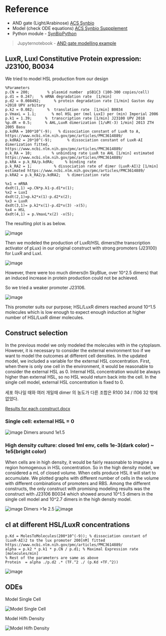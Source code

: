# Reference
* AND gate (Light/Arabinose) [ACS Synbio](https://pubs.acs.org/doi/10.1021/acssynbio.8b00280)
* Model (check ODE equations) [ACS Synbio Suppplement](https://pubs.acs.org/doi/suppl/10.1021/acssynbio.8b00280/suppl_file/sb8b00280_si_001.pdf)
* Python module - [SynBioPython](https://github.com/Global-Biofoundries-Alliance/SynBioPython)
> Jupyternotebook - [AND gate modelling example](https://github.com/Global-Biofoundries-Alliance/SynBioPython/blob/master/examples/genbabel.ipynb)


## LuxR, LuxI Constitutive Protein expression: J23100, B0034 
We tried to model HSL production from our design

    %Parameters
    p.CN = 200;        % plasmid number  pSB1C3 (100-300 copies/cell)  
    p.d1 = 0.247;   % mRNA degradation rate  [1/min] 
    p.d2 = 0.008492;      % protein degradation rate [1/min] Gaston day >2018 UPV arbitary
    p.k2 = 0.082;      %  translation rate  [1/min] B0034
    p.VmaxL = 1.1;       % mol HSL per (mol LuxI) per (min) Imperial 2006
    p.k1 = 1.39;      %  transcription rate [1/min] J23100 UPV 2018
    %p.dR = 0.5;      % AHL,LuxR dimerization [1/uM(-3) 1/min] 2013 ZTH 2005 Basu
    p.kdRA = 100*10^(-9);   % dissociation constant of LuxR to A, https://www.ncbi.nlm.nih.gov/pmc/articles/PMC3614889/    
    p.kdRA2 = 20*10^(-9);       % dissociation constant of LuxR·AI dimerization fitted, https://www.ncbi.nlm.nih.gov/pmc/articles/PMC3614889/    
    p.k_RA = 10;         % unbinding rate LuxR to AHL [1/min] estimated https://www.ncbi.nlm.nih.gov/pmc/articles/PMC3614889/ 
    p.kRA = p.k_RA/p.kdRA;     % binding rate      
    p.k_RA2 = 1;          % dissociation rate of dimer (LuxR·AI)2 [1/min] estimated https://www.ncbi.nlm.nih.gov/pmc/articles/PMC3614889/ 
    p.kRA2 = p.k_RA2/p.kdRA2;   % dimerization rate
    
    %x1 = mRNA
    dxdt(1,1) =p.CN*p.k1-p.d1*x(1);
    %x2 = LuxI
    dxdt(2,1)=p.k2*x(1)-p.d2*x(2);
    %x3 = LuxR
    dxdt(3,1)= p.k2*x(1)-p.d2*x(3) -x(5);
    %x4 = HSL
    dxdt(4,1) = p.VmaxL*x(2) -x(5);
    
The resulting plot is as below. 

![image](https://user-images.githubusercontent.com/87188354/134769912-c4c253de-1b04-4a8b-84f8-08fc067cd724.png)

Then we modeled the production of LuxR/HSL dimers(the transcription activator of pLux) in our original construct with strong promoters (J23100) for LuxR and LuxI.

![image](https://user-images.githubusercontent.com/87188354/134772693-37ceb8e1-96cb-4489-b386-63b56a6a020e.png)

However, there were too much dimers(In SkyBlue, over 10^2.5 dimers) that an induced increase in protein production could not be achieved. 

So we tried a weaker promoter J23106. 

![image](https://user-images.githubusercontent.com/87188354/134774196-b8d865fb-a5cc-4188-8e66-e6696176cde1.png)

This promoter suits our purpose; HSL/LuxR dimers reached around 10^1.5 molecules which is low enough to expect enough induction at higher number of HSL/LuxR dimer molecules.


## Construct selection
In the previous model we only modeled the molecules with in the cytoplasm. However, it is necessary to consider the external environment too if we want to model the outcomes at different cell densities. In the updated model, we included a variable for the external HSL concentration. 
First, when there is only one cell in the environment, it would be reasonable to consider the external HSL as 0. Internal HSL concentration would be always higher than external HSL, so no HSL would return back into the cell. In the single cell model, external HSL concentration is fixed to 0. 



세포 하나일 때와 여러 개일때 dimer 의 농도가 다른 조합은 R100 34 / I106 32 밖에 없었다. 

[Results for each construct.docx](https://github.com/KUAS-Korea/KUAS-2021-igem/files/7252979/Results.for.each.construct.docx)
### Single cell: external HSL = 0
![image](https://user-images.githubusercontent.com/87188354/135295998-2e6ae6fe-4ebb-4ec2-a4a8-2bbf78ebb45b.png)
Dimers around 1e1.5

### High density culture: closed 1ml env, cells 1e-3(dark color) ~ 1e5(bright color) 

When cells are in high density, it would be fairly reasonable to imagine a region homogenous in HSL concentration. So in the high density model, we considered a mL of closed volume. When cells produce HSL it will start to accumulate. We plotted graphs with different number of cells in the volume with different combinations of promoters and RBS. Among the different constructs, the only construct with promising modeling results was the construct with J23106 B0034 which showed around 10^1.5 dimers in the single cell model and 10^2.7 dimers in the high density model.

![image](https://user-images.githubusercontent.com/87188354/135296285-d6b808c3-11e8-4cff-aed6-674428672736.png)
Dimers >1e 2.5
![image](https://user-images.githubusercontent.com/87188354/135296306-2c1edd0a-9f53-4468-bbee-e1bfce6c6a0d.png)


## cI at different HSL/LuxR concentrations
    
    p.Kd = MolesToMolecules(200*10^(-9)); % dissociation constant of (LuxR·AI)2 to the lux promoter 200[nM] fitted https://www.ncbi.nlm.nih.gov/pmc/articles/PMC3614889/
    alpha = p.k2 * p.k1 * p.CN / p.d1; % Maximal Expression rate [molecules/min]   
    % Rest of the parameters are same as above
    Protein  = alpha ./p.d2 .* (TF.^2 ./ (p.Kd +TF.^2))
![image](https://user-images.githubusercontent.com/87188354/134773893-b7194059-6af8-4751-ba8a-9c0f2fc21aeb.png)

## ODEs

Model Single Cell

![Model Single Cell](https://user-images.githubusercontent.com/87221166/137178223-a3d765e0-58d2-4e31-88ba-e6ceb87d8b5a.png)


Model Hifh Density

![Model Hifh Density](https://user-images.githubusercontent.com/87221166/137178350-5049ba84-7100-4942-a4ac-d0d0ce7aa9ba.png)
